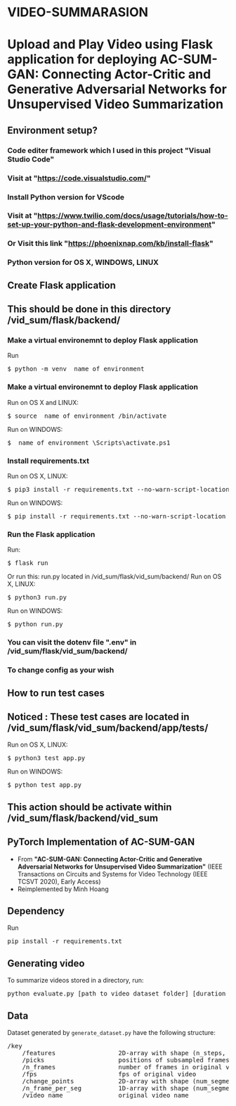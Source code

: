 # VIDEO-SUMMARASION
# Upload and Play Video using Flask application for deploying AC-SUM-GAN: Connecting Actor-Critic and Generative Adversarial Networks for Unsupervised Video Summarization

## Environment setup?

### Code editer framework which I used in this project "Visual Studio Code"

### Visit at "https://code.visualstudio.com/"

### Install Python version for VScode

### Visit at "https://www.twilio.com/docs/usage/tutorials/how-to-set-up-your-python-and-flask-development-environment"

### Or Visit this link "https://phoenixnap.com/kb/install-flask"

### Python version for OS X, WINDOWS, LINUX

## Create Flask application

## This should be done in this directory /vid_sum/flask/backend/

### Make a virtual environemnt to deploy Flask application

Run

<pre>
$ python -m venv _name_of_environment_
</pre>

### Make a virtual environemnt to deploy Flask application

Run on OS X and LINUX:

<pre>
$ source _name_of_environment_/bin/activate
</pre>

Run on WINDOWS:

<pre>
$ _name_of_environment_\Scripts\activate.ps1
</pre>

### Install requirements.txt

Run on OS X, LINUX:
<pre>
$ pip3 install -r requirements.txt --no-warn-script-location
</pre>

Run on WINDOWS:
<pre>
$ pip install -r requirements.txt --no-warn-script-location
</pre>

### Run the Flask application

Run:

<pre>
$ flask run
</pre>

Or run this: run.py located in /vid_sum/flask/vid_sum/backend/
Run on OS X, LINUX:

<pre>
$ python3 run.py
</pre>

Run on WINDOWS:

<pre>
$ python run.py
</pre>

### You can visit the dotenv file ".env" in /vid_sum/flask/vid_sum/backend/

### To change config as your wish

## How to run test cases

## Noticed : These test cases are located in /vid_sum/flask/vid_sum/backend/app/tests/

Run on OS X, LINUX:

<pre>
$ python3 test_app.py
</pre>

Run on WINDOWS:

<pre>
$ python test_app.py
</pre>

## This action should be activate within /vid_sum/flask/backend/vid_sum

## PyTorch Implementation of AC-SUM-GAN

- From **"AC-SUM-GAN: Connecting Actor-Critic and Generative Adversarial Networks for Unsupervised Video Summarization"** (IEEE Transactions on Circuits and Systems for Video Technology (IEEE TCSVT 2020), Early Access)
- Reimplemented by Minh Hoang

## Dependency

Run

<pre>
pip install -r requirements.txt
</pre>

## Generating video

To summarize videos stored in a directory, run:

<pre>
python evaluate.py [path_to_video_dataset_folder] [duration_of_result]
</pre>

## Data

Dataset generated by `generate_dataset.py` have the following structure:

<pre>
/key
    /features                 2D-array with shape (n_steps, feature-dimension)
    /picks                    positions of subsampled frames in original video
    /n_frames                 number of frames in original video
    /fps                      fps of original video
    /change_points            2D-array with shape (num_segments, 2), each row stores indices of a segment
    /n_frame_per_seg          1D-array with shape (num_segments), indicates number of frames in each segment
    /video_name               original video name
</pre>
